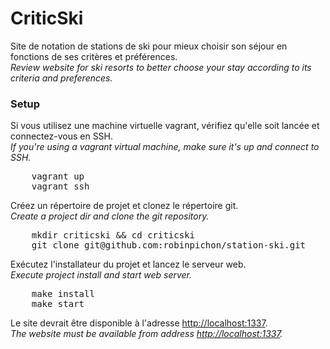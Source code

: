 <h1>CriticSki</h1>
<p>
    Site de notation de stations de ski pour mieux choisir son séjour en fonctions de ses critères et préférences.<br>
    <i>Review website for ski resorts to better choose your stay according to its criteria and preferences.</i>
</p>
<h3>Setup</h3>
<p>
    Si vous utilisez une machine virtuelle vagrant, vérifiez qu'elle soit lancée et connectez-vous en SSH.<br>
    <i>If you're using a vagrant virtual machine, make sure it's up and connect to SSH.</i>
</p>
<pre>
    vagrant up
    vagrant ssh
</pre>
<p>
    Créez un répertoire de projet et clonez le répertoire git.<br>
    <i>Create a project dir and clone the git repository.</i>
</p>
<pre>
    mkdir criticski && cd criticski
    git clone git@github.com:robinpichon/station-ski.git
</pre>
<p>
    Exécutez l'installateur du projet et lancez le serveur web.<br>
    <i>Execute project install and start web server.</i>
</p>
<pre>
    make install
    make start
</pre>
<p>
    Le site devrait être disponible à l'adresse <a href="http://localhost:1337">http://localhost:1337</a>.<br>
    <i>The website must be available from address <a href="http://localhost:1337">http://localhost:1337</a>.</i>
</p>
